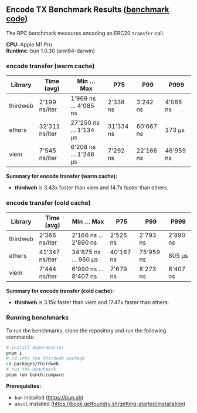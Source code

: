 ## Encode TX Benchmark Results ([benchmark code](./encode-tx.ts))

The RPC benchmark measures encoding an ERC20 `transfer` call.

**CPU:** Apple M1 Pro  
**Runtime:** bun 1.0.30 (arm64-darwin)

### encode transfer (warm cache)

| Library  | Time (avg)     | Min … Max            | P75       | P99       | P999      |
| -------- | -------------- | -------------------- | --------- | --------- | --------- |
| thirdweb | 2'199 ns/iter  | 1'969 ns … 4'085 ns  | 2'338 ns  | 3'242 ns  | 4'085 ns  |
| ethers   | 32'311 ns/iter | 27'250 ns … 1'134 µs | 31'334 ns | 60'667 ns | 173 µs    |
| viem     | 7'545 ns/iter  | 6'208 ns … 1'248 µs  | 7'292 ns  | 22'166 ns | 46'959 ns |

**Summary for encode transfer (warm cache):**

- **thirdweb** is 3.43x faster than viem and 14.7x faster than ethers.

### encode transfer (cold cache)

| Library  | Time (avg)     | Min … Max           | P75       | P99       | P999     |
| -------- | -------------- | ------------------- | --------- | --------- | -------- |
| thirdweb | 2'366 ns/iter  | 2'166 ns … 2'890 ns | 2'525 ns  | 2'793 ns  | 2'890 ns |
| ethers   | 41'347 ns/iter | 34'875 ns … 960 µs  | 40'167 ns | 75'959 ns | 805 µs   |
| viem     | 7'444 ns/iter  | 6'990 ns … 8'407 ns | 7'679 ns  | 8'273 ns  | 8'407 ns |

**Summary for encode transfer (cold cache):**

- **thirdweb** is 3.15x faster than viem and 17.47x faster than ethers.

### Running benchmarks

To run the benchmarks, clone the repository and run the following commands:

```bash
# install dependencies
pnpm i
# cd into the thirdweb package
cd packages/thirdweb
# run the benchmark
pnpm run bench:compare
```

**Prerequisites:**

- `bun` installed (https://bun.sh)
- `anvil` installed (https://book.getfoundry.sh/getting-started/installation)
